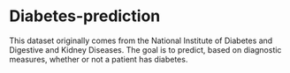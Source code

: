 # Diabetes-prediction
This dataset originally comes from the National Institute of Diabetes and Digestive and Kidney Diseases. The goal is to predict, based on diagnostic measures, whether or not a patient has diabetes. 
